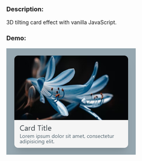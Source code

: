 ### Description:

3D tilting card effect with vanilla JavaScript.

### Demo:

![Alt text](assets/demo.png)
